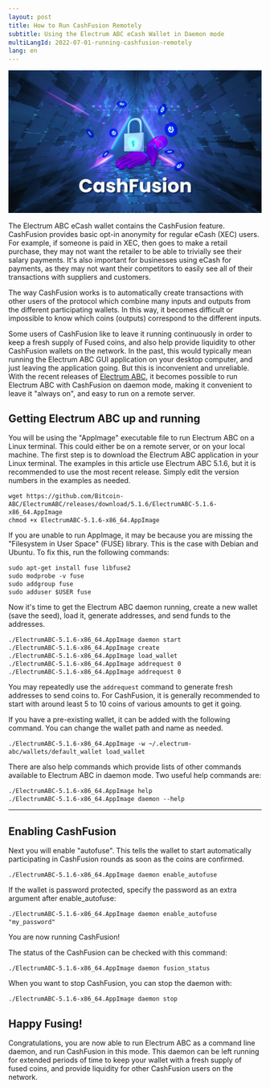 ```yaml
---
layout: post
title: How to Run CashFusion Remotely
subtitle: Using the Electrum ABC eCash Wallet in Daemon mode
multiLangId: 2022-07-01-running-cashfusion-remotely
lang: en
---
```


![CashFusion for eCash](/img/CashFusion-graphic.jpg "CashFusion for eCash")

The Electrum ABC eCash wallet contains the CashFusion feature. CashFusion provides basic opt-in anonymity for regular eCash (XEC) users. For example, if someone is paid in XEC, then goes to make a retail purchase, they may not want the retailer to be able to trivially see their salary payments. It's also important for businesses using eCash for payments, as they may not want their competitors to easily see all of their transactions with suppliers and customers.

The way CashFusion works is to automatically create transactions with other users of the protocol which combine many inputs and outputs from the different participating wallets. In this way, it becomes difficult or impossible to know which coins (outputs) correspond to the different inputs.

Some users of CashFusion like to leave it running continuously in order to keep a fresh supply of Fused coins, and also help provide liquidity to other CashFusion wallets on the network. In the past, this would typically mean running the Electrum ABC GUI application on your desktop computer, and just leaving the application going. But this is inconvenient and unreliable. With the recent releases of [Electrum ABC](https://bitcoinabc.org/electrum/), it becomes possible to run Electrum ABC with CashFusion on daemon mode, making it convenient to leave it "always on", and easy to run on a remote server.

## Getting Electrum ABC up and running
 
You will be using the "AppImage" executable file to run Electrum ABC on a Linux terminal. This could either be on a remote server, or on your local machine. The first step is to download the Electrum ABC application in your Linux terminal. The examples in this article use Electrum ABC 5.1.6, but it is recommended to use the most recent release. Simply edit the version numbers in the examples as needed.

```
wget https://github.com/Bitcoin-ABC/ElectrumABC/releases/download/5.1.6/ElectrumABC-5.1.6-x86_64.AppImage
chmod +x ElectrumABC-5.1.6-x86_64.AppImage
```

If you are unable to run AppImage, it may be because you are missing the "Filesystem in User Space" (FUSE) library. This is the case with Debian and Ubuntu. To fix this, run the following commands:

```
sudo apt-get install fuse libfuse2
sudo modprobe -v fuse
sudo addgroup fuse
sudo adduser $USER fuse
```

Now it's time to get the Electrum ABC daemon running, create a new wallet (save the seed), load it, generate addresses, and send funds to the addresses.

```
./ElectrumABC-5.1.6-x86_64.AppImage daemon start
./ElectrumABC-5.1.6-x86_64.AppImage create
./ElectrumABC-5.1.6-x86_64.AppImage load_wallet
./ElectrumABC-5.1.6-x86_64.AppImage addrequest 0
./ElectrumABC-5.1.6-x86_64.AppImage addrequest 0
```

You may repeatedly use the `addrequest` command to generate fresh addresses to send coins to. For CashFusion, it is generally recommended to start with around least 5 to 10 coins of various amounts to get it going.

If you have a pre-existing wallet, it can be added with the following command. You can change the wallet path and name as needed.

```
./ElectrumABC-5.1.6-x86_64.AppImage -w ~/.electrum-abc/wallets/default_wallet load_wallet
```

There are also help commands which provide lists of other commands available to Electrum ABC in daemon mode. Two useful help commands are:

```
./ElectrumABC-5.1.6-x86_64.AppImage help
./ElectrumABC-5.1.6-x86_64.AppImage daemon --help
```

---

## Enabling CashFusion

Next you will enable "autofuse". This tells the wallet to start automatically participating in CashFusion rounds as soon as the coins are confirmed.

```
./ElectrumABC-5.1.6-x86_64.AppImage daemon enable_autofuse 
```
 
If the wallet is password protected, specify the password as an extra argument after enable_autofuse:

```
./ElectrumABC-5.1.6-x86_64.AppImage daemon enable_autofuse  "my_password"
```
 
You are now running CashFusion!

The status of the CashFusion can be checked with this command:

```
./ElectrumABC-5.1.6-x86_64.AppImage daemon fusion_status
```

When you want to stop CashFusion, you can stop the daemon with:

```
./ElectrumABC-5.1.6-x86_64.AppImage daemon stop
```

## Happy Fusing!

Congratulations, you are now able to run Electrum ABC as a command line daemon, and run CashFusion in this mode.
This daemon can be left running for extended periods of time to keep your wallet with a fresh supply of fused coins, and provide liquidity for other CashFusion users on the network.
